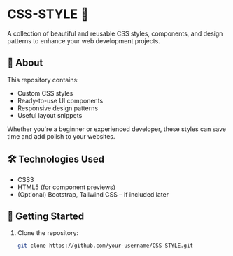 # CSS-STYLE 🎨

A collection of beautiful and reusable CSS styles, components, and design patterns to enhance your web development projects.

## 📁 About

This repository contains:
- Custom CSS styles
- Ready-to-use UI components
- Responsive design patterns
- Useful layout snippets

Whether you're a beginner or experienced developer, these styles can save time and add polish to your websites.

## 🛠 Technologies Used

- CSS3
- HTML5 (for component previews)
- (Optional) Bootstrap, Tailwind CSS – if included later

## 🚀 Getting Started

1. Clone the repository:
   ```bash
   git clone https://github.com/your-username/CSS-STYLE.git
